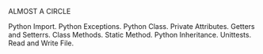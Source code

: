ALMOST A CIRCLE

Python Import.
Python Exceptions.
Python Class.
Private Attributes.
Getters and Setterrs.
Class Methods.
Static Method.
Python Inheritance.
Unittests.
Read and Write File.
